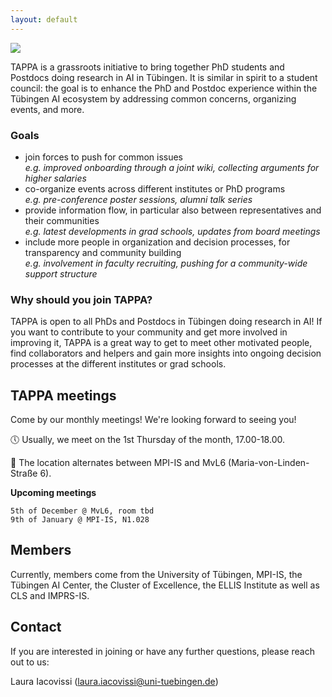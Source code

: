 ```yaml
---
layout: default
---
```


![](img/tappa_logo.png)


TAPPA is a grassroots initiative to bring together PhD students and Postdocs doing research in AI in Tübingen.
It is similar in spirit to a student council: the goal is to enhance the PhD and Postdoc experience within the Tübingen AI ecosystem by addressing common concerns, organizing events, and more.


### **Goals**
- join forces to push for common issues\
*e.g. improved onboarding through a joint wiki, collecting arguments for higher salaries*
- co-organize events across different institutes or PhD programs\
*e.g. pre-conference poster sessions, alumni talk series*
- provide information flow, in particular also between representatives and their communities\
*e.g. latest developments in grad schools, updates from board meetings*
- include more people in organization and decision processes, for transparency and community building\
*e.g. involvement in faculty recruiting, pushing for a community-wide support structure*

### **Why should you join TAPPA?**
TAPPA is open to all PhDs and Postdocs in Tübingen doing research in AI!
If you want to contribute to your community and get more involved in improving it,
TAPPA is a great way to get to meet other motivated people, find collaborators and
helpers and gain more insights into ongoing decision processes at the different
institutes or grad schools.

## TAPPA meetings

Come by our monthly meetings! We're looking forward to seeing you!

:clock5: Usually, we meet on the 1st Thursday of the month, 17.00-18.00.

:round_pushpin: The location alternates between MPI-IS and MvL6 (Maria-von-Linden-Straße 6).

**Upcoming meetings**
```
5th of December @ MvL6, room tbd
9th of January @ MPI-IS, N1.028
```

## Members

Currently, members come from the University of Tübingen, MPI-IS, the Tübingen AI Center, the Cluster of Excellence, the ELLIS Institute as well as CLS and IMPRS-IS.

## Contact

If you are interested in joining or have any further questions, please reach out to us:

Laura Iacovissi (laura.iacovissi@uni-tuebingen.de)
